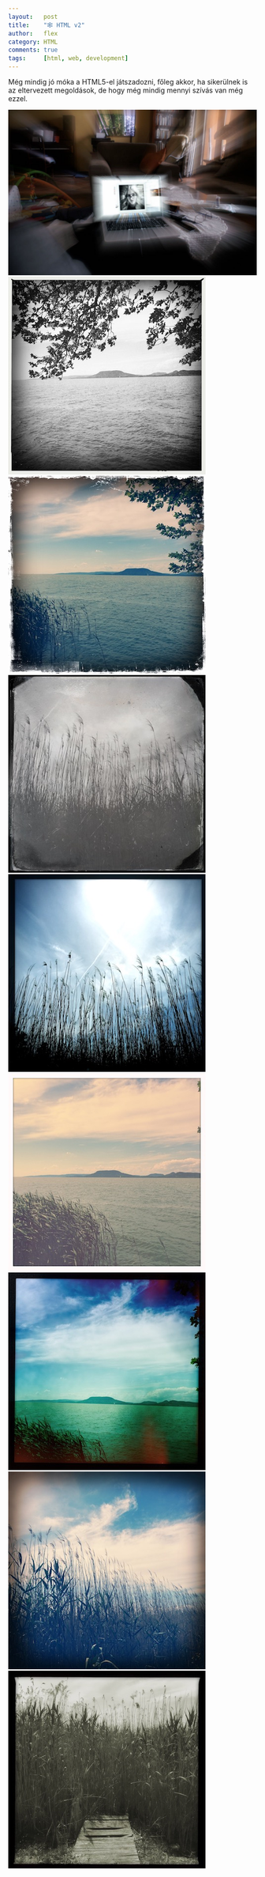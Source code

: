 ```yaml
---
layout:   post
title:    "🕸 HTML v2"
author:   flex
category: HTML
comments: true
tags:     [html, web, development]
---
```


Még mindig jó móka a HTML5-el játszadozni, főleg akkor, ha sikerülnek is az eltervezett megoldások, de hogy még mindig mennyi szívás van még ezzel.

<!-- break -->

<div class="overridemaxwidthboth">
	<img src="images/Anna_Mac.jpg">
</div>

<div class="row overridemaxwidthboth" style=""> 
  <div class="column">

<img class="shadow" src="photos/balatonboglar/HipstamaticPhoto-548602433.046485.jpg">
<img class="shadow" src="photos/balatonboglar/HipstamaticPhoto-548602440.522771.jpg">

 </div>
  <div class="column">

<img class="shadow" src="photos/balatonboglar/HipstamaticPhoto-548602480.811461.jpg">
<img class="shadow" src="photos/balatonboglar/HipstamaticPhoto-548602488.619949.jpg">

 </div>
  <div class="column">

<img class="shadow" src="photos/balatonboglar/HipstamaticPhoto-548602449.548424.jpg">
<img class="shadow" src="photos/balatonboglar/HipstamaticPhoto-548602455.782275.jpg">

 </div>
  <div class="column">

<img class="shadow" src="photos/balatonboglar/HipstamaticPhoto-548602495.929603.jpg">
<img class="shadow" src="photos/balatonboglar/HipstamaticPhoto-548602512.956388.jpg">

  </div>
</div>

<script type='text/javascript' src='https://maps.googleapis.com/maps/api/js?key=AIzaSyAubcKvynd2lNrvNQHlTt6b7Q8OBxDzNOg'></script>

<div id="map-wrap" class="overridemaxwidthboth" style="">
	<div id="map" style="width:auto; height:650px;"></div>
</div>

<script type="text/javascript">
						var locations = [
							[ 'test', -34.397, 150.644 ],
						];

						if ( typeof google === 'object' && typeof google.maps === 'object' ) {
							var map = new google.maps.Map( document.getElementById( 'map' ), {
								zoom     : 2,
								center   : new google.maps.LatLng( 0, 0 ),
								mapTypeId: google.maps.MapTypeId.ROADMAP
							} );

							var infowindow = new google.maps.InfoWindow();

							var marker, i;

							for ( i = 0; i < locations.length; i++ ) {
								marker = new google.maps.Marker( {
									position: new google.maps.LatLng( locations[i][1], locations[i][2] ), map: map
								} );

								google.maps.event.addListener( marker, 'click', ( function( marker, i ) {
									return function() {
										infowindow.setContent( locations[i][0] );
										infowindow.open( map, marker );
									}
								}) ( marker, i ) );
							}
						}
</script>